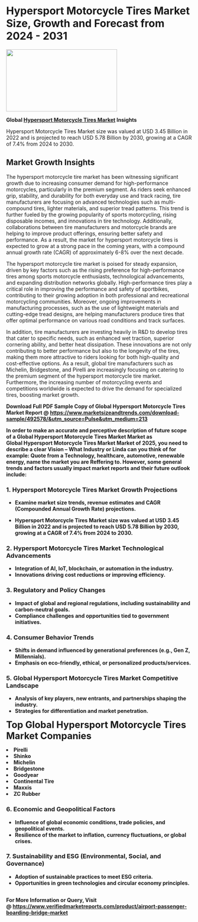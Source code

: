 <H1>Hypersport Motorcycle Tires Market Size, Growth and Forecast from 2024 - 2031</H1><img class="aligncenter size-medium wp-image-584254" src="https://thirdeyenews.in/wp-content/uploads/2024/09/Global-Market-Research-300x168.jpeg" alt="" width="300" height="168" /><p><strong>Global&nbsp;<a href="https://www.marketsizeandtrends.com/download-sample/492578/&amp;utm_source=Pulse&amp;utm_medium=213">Hypersport Motorcycle Tires Market</a> Insights</strong></p><p>Hypersport Motorcycle Tires Market size was valued at USD 3.45 Billion in 2022 and is projected to reach USD 5.78 Billion by 2030, growing at a CAGR of 7.4% from 2024 to 2030.</p><p><h2>Market Growth Insights</h2> <p>The hypersport motorcycle tire market has been witnessing significant growth due to increasing consumer demand for high-performance motorcycles, particularly in the premium segment. As riders seek enhanced grip, stability, and durability for both everyday use and track racing, tire manufacturers are focusing on advanced technologies such as multi-compound tires, lighter materials, and superior tread patterns. This trend is further fueled by the growing popularity of sports motorcycling, rising disposable incomes, and innovations in tire technology. Additionally, collaborations between tire manufacturers and motorcycle brands are helping to improve product offerings, ensuring better safety and performance. As a result, the market for hypersport motorcycle tires is expected to grow at a strong pace in the coming years, with a compound annual growth rate (CAGR) of approximately 6-8% over the next decade.</p> <p><strong></strong></p> <p>The hypersport motorcycle tire market is poised for steady expansion, driven by key factors such as the rising preference for high-performance tires among sports motorcycle enthusiasts, technological advancements, and expanding distribution networks globally. High-performance tires play a critical role in improving the performance and safety of sportbikes, contributing to their growing adoption in both professional and recreational motorcycling communities. Moreover, ongoing improvements in manufacturing processes, such as the use of lightweight materials and cutting-edge tread designs, are helping manufacturers produce tires that offer optimal performance on various road conditions and track surfaces.</p> <p>In addition, tire manufacturers are investing heavily in R&D to develop tires that cater to specific needs, such as enhanced wet traction, superior cornering ability, and better heat dissipation. These innovations are not only contributing to better performance but also to the longevity of the tires, making them more attractive to riders looking for both high-quality and cost-effective options. As a result, global tire manufacturers such as Michelin, Bridgestone, and Pirelli are increasingly focusing on catering to the premium segment of the hypersport motorcycle tire market. Furthermore, the increasing number of motorcycling events and competitions worldwide is expected to drive the demand for specialized tires, boosting market growth. <p><strong></p><p><span class=""><strong>Download Full PDF Sample Copy of Global Hypersport Motorcycle Tires Market Report</strong> @ <a href="https://www.marketsizeandtrends.com/download-sample/492578/&amp;utm_source=Pulse&amp;utm_medium=213" target="_blank">https://www.marketsizeandtrends.com/download-sample/492578/&amp;utm_source=Pulse&amp;utm_medium=213</a></span></p><p>In order to make an accurate and perceptive description of future scope of a Global&nbsp;Hypersport Motorcycle Tires Market Market as Global&nbsp;Hypersport Motorcycle Tires Market Market of 2025, you need to describe a clear Vision &ndash; What Industry or Linda can you think of for example: Quote from a Technology, healthcare, automotive, renewable energy, name the market you are Reffering to. However, some general trends and factors usually impact market reports and their future outlook include:</p><h3>1.&nbsp;<strong>Hypersport Motorcycle Tires Market Growth Projections</strong></h3><ul><li>Examine market size trends, revenue estimates and CAGR (Compounded Annual Growth Rate) projections.</li><li><p>Hypersport Motorcycle Tires Market size was valued at USD 3.45 Billion in 2022 and is projected to reach USD 5.78 Billion by 2030, growing at a CAGR of 7.4% from 2024 to 2030.</p></li></ul><h3>2.&nbsp;<strong>Hypersport Motorcycle Tires Market Technological Advancements</strong></h3><ul><li>Integration of AI, IoT, blockchain, or automation in the industry.</li><li>Innovations driving cost reductions or improving efficiency.</li></ul><h3>3.&nbsp;<strong>Regulatory and Policy Changes</strong></h3><ul><li>Impact of global and regional regulations, including sustainability and carbon-neutral goals.</li><li>Compliance challenges and opportunities tied to government initiatives.</li></ul><h3>4.&nbsp;<strong>Consumer Behavior Trends</strong></h3><ul><li>Shifts in demand influenced by generational preferences (e.g., Gen Z, Millennials).</li><li>Emphasis on eco-friendly, ethical, or personalized products/services.</li></ul><h3>5.&nbsp;<strong>Global Hypersport Motorcycle Tires Market Competitive Landscape</strong></h3><ul><li>Analysis of key players, new entrants, and partnerships shaping the industry.</li><li>Strategies for differentiation and market penetration.</li></ul><p data-pm-slice="1 1 []"><span style="color: inherit; font-family: inherit; font-size: 25px;">Top Global Hypersport Motorcycle Tires Market Companies</span></p><div class="" data-test-id=""><p><li>Pirelli</li><li> Shinko</li><li> Michelin</li><li> Bridgestone</li><li> Goodyear</li><li> Continental Tire</li><li> Maxxis</li><li> ZC Rubber</li></p></div><h3>6.&nbsp;<strong>Economic and Geopolitical Factors</strong></h3><ul><li>Influence of global economic conditions, trade policies, and geopolitical events.</li><li>Resilience of the market to inflation, currency fluctuations, or global crises.</li></ul><h3>7.&nbsp;<strong>Sustainability and ESG (Environmental, Social, and Governance)</strong></h3><ul><li>Adoption of sustainable practices to meet ESG criteria.</li><li>Opportunities in green technologies and circular economy principles.</li></ul><h2><strong style="font-size: 14px;">For More Information or Query, Visit @&nbsp;</strong><a style="background-color: #ffffff; font-size: 14px;" href="https://www.marketsizeandtrends.com/report/hypersport-motorcycle-tires-market/" target="_blank">https://www.verifiedmarketreports.com/product/airport-passenger-boarding-bridge-market</a></h2>
